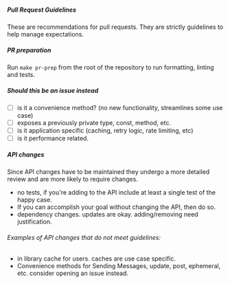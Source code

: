 ##### Pull Request Guidelines

These are recommendations for pull requests.
They are strictly guidelines to help manage expectations.

##### PR preparation
Run `make pr-prep` from the root of the repository to run formatting, linting and tests.

##### Should this be an issue instead
- [ ] is it a convenience method? (no new functionality, streamlines some use case)
- [ ] exposes a previously private type, const, method, etc.
- [ ] is it application specific (caching, retry logic, rate limiting, etc)
- [ ] is it performance related.

##### API changes

Since API changes have to be maintained they undergo a more detailed review and are more likely to require changes.

- no tests, if you're adding to the API include at least a single test of the happy case.
- If you can accomplish your goal without changing the API, then do so.
- dependency changes. updates are okay. adding/removing need justification.

###### Examples of API changes that do not meet guidelines:
- in library cache for users. caches are use case specific.
- Convenience methods for Sending Messages, update, post, ephemeral, etc. consider opening an issue instead.